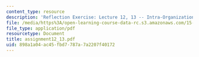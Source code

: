 ```yaml
---
content_type: resource
description: 'Reflection Exercise: Lecture 12, 13 -- Intra-Organizational Networks'
file: /media/https%3A/open-learning-course-data-rc.s3.amazonaws.com/15-351-managing-the-innovation-process-fall-2002/898a1a04ac45fbd7787a7a2207f40172_assignment12_13.pdf
file_type: application/pdf
resourcetype: Document
title: assignment12_13.pdf
uid: 898a1a04-ac45-fbd7-787a-7a2207f40172
---
```

